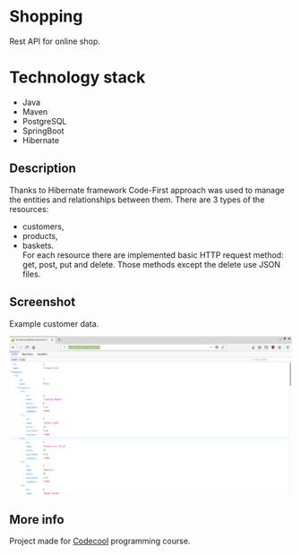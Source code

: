 # Shopping  
Rest API for online shop.  
  
# Technology stack  
- Java  
- Maven  
- PostgreSQL  
- SpringBoot  
- Hibernate  
  
## Description  
  
Thanks to Hibernate framework Code-First approach was used to manage the entities and relationships between them. There are 3 types of the resources:  
- customers,  
- products,  
- baskets.  
For each resource there are implemented basic HTTP request method: get, post, put and delete. Those methods except the delete use JSON files.  
  
## Screenshot  

Example customer data.
  
![Screenshot](shop.png)  
  
  
## More info  
  
Project made for [Codecool](https://codecool.com/) programming course.